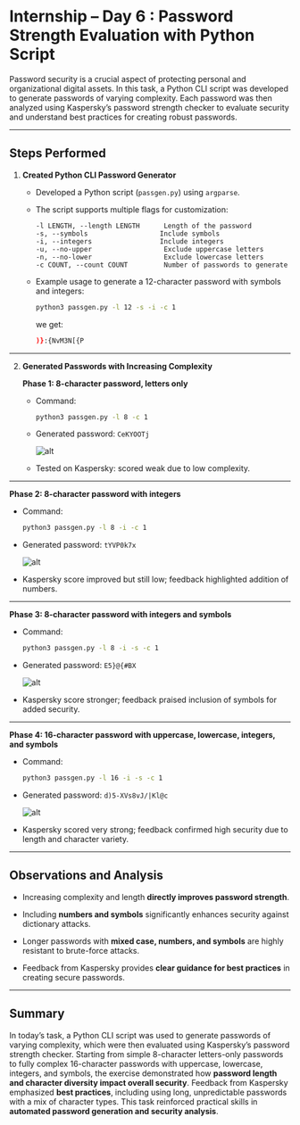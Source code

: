 # Internship – Day 6 : Password Strength Evaluation with Python Script

Password security is a crucial aspect of protecting personal and organizational digital assets. In this task, a Python CLI script was developed to generate passwords of varying complexity. Each password was then analyzed using Kaspersky’s password strength checker to evaluate security and understand best practices for creating robust passwords.

---

## Steps Performed

1. **Created Python CLI Password Generator**
   
   - Developed a Python script (`passgen.py`) using `argparse`.
   
   - The script supports multiple flags for customization:
     
     ```
     -l LENGTH, --length LENGTH      Length of the password
     -s, --symbols                  Include symbols
     -i, --integers                 Include integers
     -u, --no-upper                  Exclude uppercase letters
     -n, --no-lower                  Exclude lowercase letters
     -c COUNT, --count COUNT         Number of passwords to generate
     ```
   
   - Example usage to generate a 12-character password with symbols and integers:
     
     ```bash
     python3 passgen.py -l 12 -s -i -c 1
     ```
     
     we get:
     
     ```bash
     )}:{NvM3N[{P
     ```

---

2. **Generated Passwords with Increasing Complexity**
   
   **Phase 1: 8-character password, letters only**
   
   - Command:
     
     ```bash
     python3 passgen.py -l 8 -c 1
     ```
   
   - Generated password: `CeKYOOTj`
     
     ![alt](/home/spartan/Desktop/task_6/Screenshots/8letterlow.png)
   
   - Tested on Kaspersky: scored weak due to low complexity.

---

**Phase 2: 8-character password with integers**

- Command:
  
  ```bash
  python3 passgen.py -l 8 -i -c 1
  ```

- Generated password: `tYVP0k7x`
  
  ![alt](/home/spartan/Desktop/task_6/Screenshots/8letterint.png)

- Kaspersky score improved but still low; feedback highlighted addition of numbers.

---

**Phase 3: 8-character password with integers and symbols**

- Command:
  
  ```bash
  python3 passgen.py -l 8 -i -s -c 1
  ```

- Generated password: `E5}@{#BX`
  
  ![alt](/home/spartan/Desktop/task_6/Screenshots/8letterintsym.png)

- Kaspersky score stronger; feedback praised inclusion of symbols for added security.

---

**Phase 4: 16-character password with uppercase, lowercase, integers, and symbols**

- Command:
  
  ```bash
  python3 passgen.py -l 16 -i -s -c 1
  ```

- Generated password: `d)5-XVs8vJ/|Kl@c`
  
  ![alt](/home/spartan/Desktop/task_6/Screenshots/16letterintsym.png)

- Kaspersky scored very strong; feedback confirmed high security due to length and character variety.

---

## Observations and Analysis

- Increasing complexity and length **directly improves password strength**.

- Including **numbers and symbols** significantly enhances security against dictionary attacks.

- Longer passwords with **mixed case, numbers, and symbols** are highly resistant to brute-force attacks.

- Feedback from Kaspersky provides **clear guidance for best practices** in creating secure passwords.

---

## Summary

In today’s task, a Python CLI script was used to generate passwords of varying complexity, which were then evaluated using Kaspersky’s password strength checker. Starting from simple 8-character letters-only passwords to fully complex 16-character passwords with uppercase, lowercase, integers, and symbols, the exercise demonstrated how **password length and character diversity impact overall security**. Feedback from Kaspersky emphasized **best practices**, including using long, unpredictable passwords with a mix of character types. This task reinforced practical skills in **automated password generation and security analysis**.
